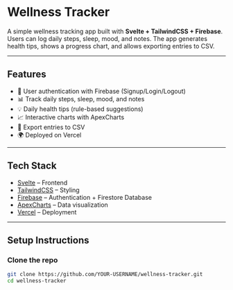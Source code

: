 # Wellness Tracker

A simple wellness tracking app built with **Svelte + TailwindCSS + Firebase**.  
Users can log daily steps, sleep, mood, and notes. The app generates health tips, shows a progress chart, and allows exporting entries to CSV.

---

## Features
- 🔐 User authentication with Firebase (Signup/Login/Logout)  
- 📊 Track daily steps, sleep, mood, and notes  
- 💡 Daily health tips (rule-based suggestions)  
- 📈 Interactive charts with ApexCharts  
- 📜 Export entries to CSV  
- 🌍 Deployed on Vercel  

---

## Tech Stack
- [Svelte](https://svelte.dev/) – Frontend  
- [TailwindCSS](https://tailwindcss.com/) – Styling  
- [Firebase](https://firebase.google.com/) – Authentication + Firestore Database  
- [ApexCharts](https://apexcharts.com/) – Data visualization  
- [Vercel](https://vercel.com/) – Deployment  

---

## Setup Instructions

### Clone the repo
```bash
git clone https://github.com/YOUR-USERNAME/wellness-tracker.git
cd wellness-tracker

